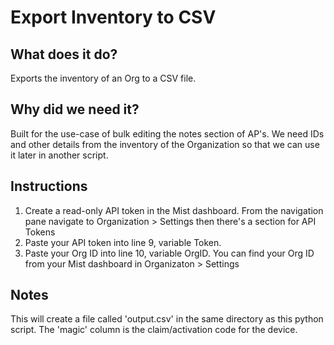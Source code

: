 # Export Inventory to CSV #

## What does it do? ##

Exports the inventory of an Org to a CSV file.

## Why did we need it? ##

Built for the use-case of bulk editing the notes section of AP's. We need IDs and other details from the inventory of the Organization so that we can use it later in another script.

## Instructions ##

1. Create a read-only API token in the Mist dashboard. From the navigation pane navigate to Organization > Settings then there's a section for API Tokens
2. Paste your API token into line 9, variable Token.
3. Paste your Org ID into line 10, variable OrgID. You can find your Org ID from your Mist dashboard in Organizaton > Settings

## Notes ##

This will create a file called 'output.csv' in the same directory as this python script. The 'magic' column is the claim/activation code for the device.